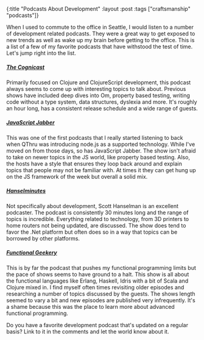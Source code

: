 {:title "Podcasts About Development"
 :layout :post
 :tags ["craftsmanship" "podcasts"]}

When I used to commute to the office in Seattle, I would listen to a number of
development related podcasts. They were a great way to get exposed to new
trends as well as wake up my brain before getting to the office. This is a list
of a few of my favorite podcasts that have withstood the test of time. Let's jump
right into the list.

##### [The Cognicast][cognicast]

Primarily focused on Clojure and ClojureScript development, this podcast always
seems to come up with interesting topics to talk about. Previous shows have
included deep dives into Om, property based testing, writing code without a
type system, data structures, dyslexia and more. It's roughly an hour long, has
a consistent release schedule and a wide range of guests.

##### [JavaScript Jabber][js-jabber]

This was one of the first podcasts that I really started listening to back when
QThru was introducing node.js as a supported technology. While I've moved on from
those days, so has JavaScript Jabber. The show isn't afraid to take on newer
topics in the JS world, like property based testing. Also, the hosts have a style
that ensures they loop back around and explain topics that people may not be
familiar with. At times it they can get hung up on the JS framework of the week
but overall a solid mix.

##### [Hanselminutes][hanselminutes]

Not specifically about development, Scott Hanselman is an excellent podcaster.
The podcast is consistently 30 minutes long and the range of topics is incredible.
Everything related to technology, from 3D printers to home routers not being
updated, are discussed. The show does tend to favor the .Net platform but often
does so in a way that topics can be borrowed by other platforms.

##### [Functional Geekery][fn-geekery]

This is by far the podcast that pushes my functional programming limits but the
pace of shows seems to have ground to a halt. This show is all about the functional
languages like Erlang, Haskell, Idris with a bit of Scala and Clojure mixed in.
I find myself often times revisiting older episodes and researching a number of
topics discussed by the guests. The shows length seemed to vary a bit and new
episodes are published very infrequently. It's a shame because this was the place
to learn more about advanced functional programming.

Do you have a favorite development podcast that's updated on a regular basis?
Link to it in the comments and let the world know about it.

[cognicast]: http://blog.cognitect.com/cognicast/
[js-jabber]: http://devchat.tv/js-jabber/
[hanselminutes]: http://hanselminutes.com/
[fn-geekery]: http://www.functionalgeekery.com/
